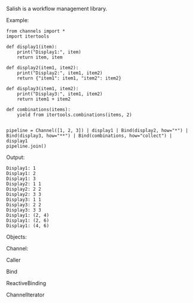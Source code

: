 Salish is a workflow management library.

Example:

```
from channels import *
import itertools

def display1(item):
    print("Display1:", item)
    return item, item

def display2(item1, item2):
    print("Display2:", item1, item2)
    return {"item1": item1, "item2": item2}

def display3(item1, item2):
    print("Display3:", item1, item2)
    return item1 + item2

def combinations(items):
    yield from itertools.combinations(items, 2)


pipeline = Channel([1, 2, 3]) | display1 | Bind(display2, how="*") | Bind(display3, how="**") | Bind(combinations, how="collect") | display1
pipeline.join()
```

Output:
```
Display1: 1
Display1: 2
Display1: 3
Display2: 1 1
Display2: 2 2
Display2: 3 3
Display3: 1 1
Display3: 2 2
Display3: 3 3
Display1: (2, 4)
Display1: (2, 6)
Display1: (4, 6)
```

Objects:

Channel: 

Caller

Bind

ReactiveBinding

ChannelIterator
